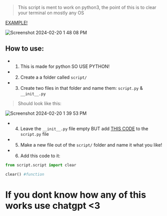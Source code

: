 > This script is ment to work on python3, the point of this is to clear your terminal on mostly any OS 

[EXAMPLE!](https://github.com/CPScript/Insta-Brute/blob/main/brute.py)

![Screenshot 2024-02-20 1 48 08 PM](https://github.com/CPScript/Clear/assets/83523587/9cbd83ec-0a4f-4508-b38d-4c0896b1dadb)



## How to use: 

* 1. This is made for python SO USE PYTHON!
* 2. Create a a folder called `script/`
* 3. Create two files in that folder and name them: `script.py` & `__init__.py`

> Should look like this:

![Screenshot 2024-02-20 1 39 53 PM](https://github.com/CPScript/Clear/assets/83523587/353ce848-c5d0-4ff0-b42a-cdd677c79d6a)

* 4. Leave the `__init__.py` file empty BUT add [THIS CODE](cpscript.github.io/Kitty-Tools/) to the `script.py` file
* 5. Make a new file out of the `script/` folder and name it what you like!
* 6. Add this code to it: 
```python
from script.script import clear

clear() #function
```

# If you dont know how any of this works use chatgpt <3
